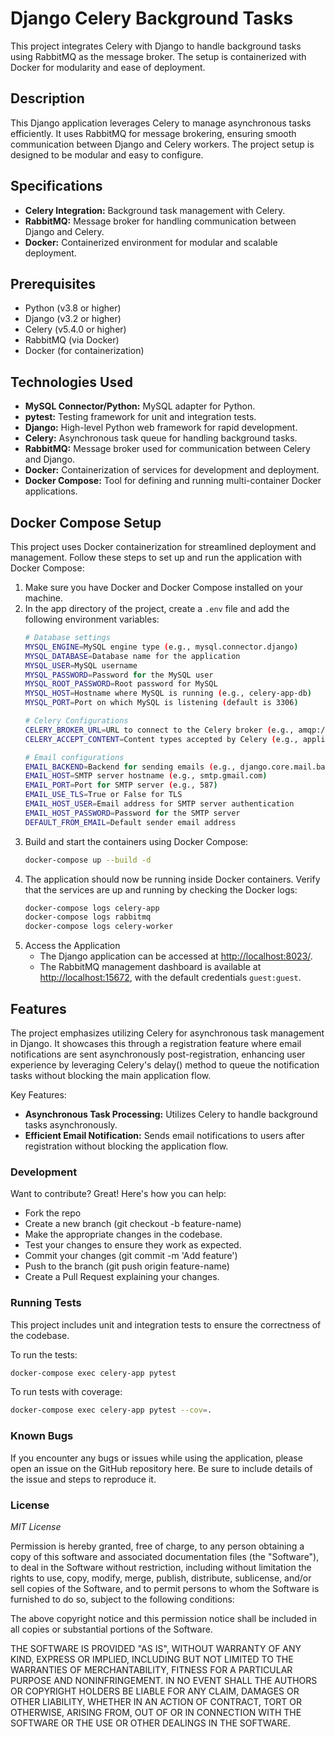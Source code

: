 # Django Celery Background Tasks

This project integrates Celery with Django to handle background tasks using RabbitMQ as the message broker. The setup is containerized with Docker for modularity and ease of deployment.

## Description

This Django application leverages Celery to manage asynchronous tasks efficiently. It uses RabbitMQ for message brokering, ensuring smooth communication between Django and Celery workers. The project setup is designed to be modular and easy to configure.

## Specifications

- **Celery Integration:** Background task management with Celery.
- **RabbitMQ:** Message broker for handling communication between Django and Celery.
- **Docker:** Containerized environment for modular and scalable deployment.

## Prerequisites

- Python (v3.8 or higher)
- Django (v3.2 or higher)
- Celery (v5.4.0 or higher)
- RabbitMQ (via Docker)
- Docker (for containerization)

## Technologies Used

- **MySQL Connector/Python:** MySQL adapter for Python.
- **pytest:** Testing framework for unit and integration tests.
- **Django:** High-level Python web framework for rapid development.
- **Celery:** Asynchronous task queue for handling background tasks.
- **RabbitMQ:** Message broker used for communication between Celery and Django.
- **Docker:** Containerization of services for development and deployment.
- **Docker Compose:** Tool for defining and running multi-container Docker applications.

## Docker Compose Setup

This project uses Docker containerization for streamlined deployment and management. Follow these steps to set up and run the application with Docker Compose:

1. Make sure you have Docker and Docker Compose installed on your machine.
2. In the app directory of the project, create a `.env` file and add the following environment variables:
    ```sh
    # Database settings
    MYSQL_ENGINE=MySQL engine type (e.g., mysql.connector.django)
    MYSQL_DATABASE=Database name for the application
    MYSQL_USER=MySQL username
    MYSQL_PASSWORD=Password for the MySQL user
    MYSQL_ROOT_PASSWORD=Root password for MySQL
    MYSQL_HOST=Hostname where MySQL is running (e.g., celery-app-db)
    MYSQL_PORT=Port on which MySQL is listening (default is 3306)

    # Celery Configurations
    CELERY_BROKER_URL=URL to connect to the Celery broker (e.g., amqp://guest:guest@rabbitmq:5672/)
    CELERY_ACCEPT_CONTENT=Content types accepted by Celery (e.g., application/json,application/x-python-serialize)

    # Email configurations
    EMAIL_BACKEND=Backend for sending emails (e.g., django.core.mail.backends.smtp.EmailBackend)
    EMAIL_HOST=SMTP server hostname (e.g., smtp.gmail.com)
    EMAIL_PORT=Port for SMTP server (e.g., 587)
    EMAIL_USE_TLS=True or False for TLS
    EMAIL_HOST_USER=Email address for SMTP server authentication
    EMAIL_HOST_PASSWORD=Password for the SMTP server
    DEFAULT_FROM_EMAIL=Default sender email address
    ```
3. Build and start the containers using Docker Compose:
    ```sh
    docker-compose up --build -d
    ```
4. The application should now be running inside Docker containers. Verify that the services are up and running by checking the Docker logs:
    ```sh
    docker-compose logs celery-app
    docker-compose logs rabbitmq
    docker-compose logs celery-worker
    ```
5. Access the Application
   - The Django application can be accessed at [http://localhost:8023/](http://localhost:8023/).
   - The RabbitMQ management dashboard is available at [http://localhost:15672](http://localhost:15672), with the default credentials `guest:guest`.

## Features

The project emphasizes utilizing Celery for asynchronous task management in Django. It showcases this through a registration feature where email notifications are sent asynchronously post-registration, enhancing user experience by leveraging Celery's delay() method to queue the notification tasks without blocking the main application flow.

Key Features:
- **Asynchronous Task Processing:** Utilizes Celery to handle background tasks asynchronously.
- **Efficient Email Notification:** Sends email notifications to users after registration without blocking the application flow.

### Development

Want to contribute? Great! Here's how you can help:

- Fork the repo
- Create a new branch (git checkout -b feature-name)
- Make the appropriate changes in the codebase.
- Test your changes to ensure they work as expected.
- Commit your changes (git commit -m 'Add feature')
- Push to the branch (git push origin feature-name)
- Create a Pull Request explaining your changes.

### Running Tests

This project includes unit and integration tests to ensure the correctness of the codebase.

To run the tests:
```sh
docker-compose exec celery-app pytest
```
To run tests with coverage:
```sh
docker-compose exec celery-app pytest --cov=.
```

### Known Bugs

If you encounter any bugs or issues while using the application, please open an issue on the GitHub repository here. Be sure to include details of the issue and steps to reproduce it.

### License

*MIT License*

Permission is hereby granted, free of charge, to any person obtaining a copy of this software and associated documentation files (the "Software"), to deal in the Software without restriction, including without limitation the rights to use, copy, modify, merge, publish, distribute, sublicense, and/or sell copies of the Software, and to permit persons to whom the Software is furnished to do so, subject to the following conditions:

The above copyright notice and this permission notice shall be included in all copies or substantial portions of the Software.

THE SOFTWARE IS PROVIDED "AS IS", WITHOUT WARRANTY OF ANY KIND, EXPRESS OR IMPLIED, INCLUDING BUT NOT LIMITED TO THE WARRANTIES OF MERCHANTABILITY, FITNESS FOR A PARTICULAR PURPOSE AND NONINFRINGEMENT. IN NO EVENT SHALL THE AUTHORS OR COPYRIGHT HOLDERS BE LIABLE FOR ANY CLAIM, DAMAGES OR OTHER LIABILITY, WHETHER IN AN ACTION OF CONTRACT, TORT OR OTHERWISE, ARISING FROM, OUT OF OR IN CONNECTION WITH THE SOFTWARE OR THE USE OR OTHER DEALINGS IN THE SOFTWARE.


